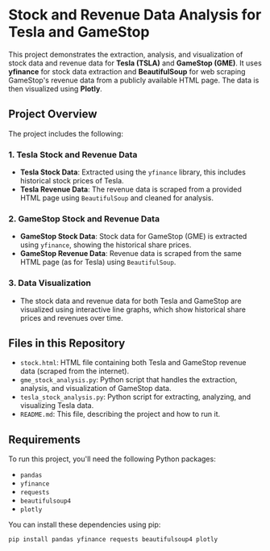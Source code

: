 # Stock and Revenue Data Analysis for Tesla and GameStop

This project demonstrates the extraction, analysis, and visualization of stock data and revenue data for **Tesla (TSLA)** and **GameStop (GME)**. It uses **yfinance** for stock data extraction and **BeautifulSoup** for web scraping GameStop's revenue data from a publicly available HTML page. The data is then visualized using **Plotly**.

## Project Overview

The project includes the following:

### 1. **Tesla Stock and Revenue Data**
- **Tesla Stock Data**: Extracted using the `yfinance` library, this includes historical stock prices of Tesla.
- **Tesla Revenue Data**: The revenue data is scraped from a provided HTML page using `BeautifulSoup` and cleaned for analysis.

### 2. **GameStop Stock and Revenue Data**
- **GameStop Stock Data**: Stock data for GameStop (GME) is extracted using `yfinance`, showing the historical share prices.
- **GameStop Revenue Data**: Revenue data is scraped from the same HTML page (as for Tesla) using `BeautifulSoup`.

### 3. **Data Visualization**
- The stock data and revenue data for both Tesla and GameStop are visualized using interactive line graphs, which show historical share prices and revenues over time.

## Files in this Repository

- `stock.html`: HTML file containing both Tesla and GameStop revenue data (scraped from the internet).
- `gme_stock_analysis.py`: Python script that handles the extraction, analysis, and visualization of GameStop data.
- `tesla_stock_analysis.py`: Python script for extracting, analyzing, and visualizing Tesla data.
- `README.md`: This file, describing the project and how to run it.

## Requirements

To run this project, you'll need the following Python packages:

- `pandas`
- `yfinance`
- `requests`
- `beautifulsoup4`
- `plotly`

You can install these dependencies using pip:

```bash
pip install pandas yfinance requests beautifulsoup4 plotly
